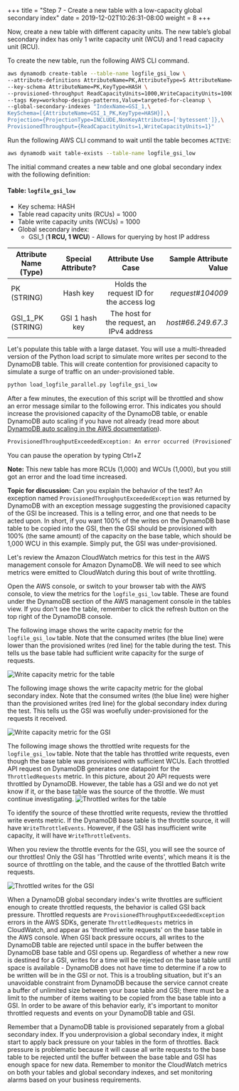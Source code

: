 +++
title = "Step 7 - Create a new table with a low-capacity global secondary index"
date = 2019-12-02T10:26:31-08:00
weight = 8
+++


Now, create a new table with different capacity units. The new table’s global secondary index has only 1 write capacity unit (WCU) and 1 read capacity unit (RCU).

To create the new table, run the following AWS CLI command.
```bash
aws dynamodb create-table --table-name logfile_gsi_low \
--attribute-definitions AttributeName=PK,AttributeType=S AttributeName=GSI_1_PK,AttributeType=S \
--key-schema AttributeName=PK,KeyType=HASH \
--provisioned-throughput ReadCapacityUnits=1000,WriteCapacityUnits=1000 \
--tags Key=workshop-design-patterns,Value=targeted-for-cleanup \
--global-secondary-indexes "IndexName=GSI_1,\
KeySchema=[{AttributeName=GSI_1_PK,KeyType=HASH}],\
Projection={ProjectionType=INCLUDE,NonKeyAttributes=['bytessent']},\
ProvisionedThroughput={ReadCapacityUnits=1,WriteCapacityUnits=1}"
```
Run the following AWS CLI command to wait until the table becomes `ACTIVE`:
```bash
aws dynamodb wait table-exists --table-name logfile_gsi_low
```

The initial command creates a new table and one global secondary index with the following definition:
#### Table: `logfile_gsi_low`

- Key schema: HASH
- Table read capacity units (RCUs) = 1000
- Table write capacity units (WCUs) = 1000
- Global secondary index:
  - GSI_1 (**1 RCU, 1 WCU**) - Allows for querying by host IP address



| Attribute Name (Type)        | Special Attribute?           | Attribute Use Case          | Sample Attribute Value  |
| ------------- |:-------------:|:-------------:| -----:|
| PK (STRING)      | Hash key | Holds the request ID for the access log  | *request#104009*  |
| GSI_1_PK (STRING)      | GSI 1 hash key | The host for the request, an IPv4 address  | *host#66.249.67.3*  |



Let's populate this table with a large dataset. You will use a multi-threaded version of the Python load script to simulate more writes per second to the DynamoDB table. This will create contention for provisioned capacity to simulate a surge of traffic on an under-provisioned table.
```bash
python load_logfile_parallel.py logfile_gsi_low
```
After a few minutes, the execution of this script will be throttled and show an error message similar to the following error. This indicates you should increase the provisioned capacity of the DynamoDB table, or enable DynamoDB auto scaling if you have not already (read more about [DynamoDB auto scaling in the AWS documentation](https://docs.aws.amazon.com/amazondynamodb/latest/developerguide/HowItWorks.ReadWriteCapacityMode.html#HowItWorks.ProvisionedThroughput.AutoScaling)).
```txt
ProvisionedThroughputExceededException: An error occurred (ProvisionedThroughputExceededException) when calling the BatchWriteItem operation (reached max retries: 9): The level of configured provisioned throughput for one or more global secondary indexes of the table was exceeded. Consider increasing your provisioning level for the under-provisioned global secondary indexes with the UpdateTable API
```
You can pause the operation by typing Ctrl+Z

**Note:** This new table has more RCUs (1,000) and WCUs (1,000), but you still got an error and the load time increased.

**Topic for discussion:** Can you explain the behavior of the test? An exception named `ProvisionedThroughputExceededException` was returned by DynamoDB with an exception message suggesting the provisioned capacity of the GSI be increased. This is a telling error, and one that needs to be acted upon. In short, if you want 100% of the writes on the DynamoDB base table to be copied into the GSI, then the GSI should be provisioned with 100% (the same amount) of the capacity on the base table, which should be 1,000 WCU in this example. Simply put, the GSI was under-provisioned.

Let's review the Amazon CloudWatch metrics for this test in the AWS management console for Amazon DynamoDB. We will need to see which metrics were emitted to CloudWatch during this bout of write throttling.

Open the AWS console, or switch to your browser tab with the AWS console, to view the metrics for the `logfile_gsi_low` table. These are found under the DynamoDB section of the AWS management console in the tables view. If you don't see the table, remember to click the refresh button on the top right of the DynamoDB console.

The following image shows the write capacity metric for the `logfile_gsi_low` table. Note that the consumed writes (the blue line) were lower than the provisioned writes (red line) for the table during the test. This tells us the base table had sufficient write capacity for the surge of requests.

![Write capacity metric for the table](/images/image2.jpg)

The following image shows the write capacity metric for the global secondary index. Note that the consumed writes (the blue line) were higher than the provisioned writes (red line) for the global secondary index during the test. This tells us the GSI was woefully under-provisioned for the requests it received.

![Write capacity metric for the GSI](/images/image3.jpg)

The following image shows the throttled write requests for the `logfile_gsi_low` table. Note that the table has throttled write requests, even though the base table was provisioned with sufficient WCUs. Each throttled API request on DynamoDB generates one datapoint for the `ThrottledRequests` metric. In this picture, about 20 API requests were throttled by DynamoDB. However, the table has a GSI and we do not yet know if it, or the base table was the source of the throttle. We must continue investigating.
![Throttled writes for the table](/images/image4.jpg)

To identify the source of these throttled write requests, review the throttled write events metric. If the DynamoDB base table is the throttle source, it will have `WriteThrottleEvents`. However, if the GSI has insufficient write capacity, it will have `WriteThrottleEvents`.

When you review the throttle events for the GSI, you will see the source of our throttles! Only the GSI has 'Throttled write events', which means it is the source of throttling on the table, and the cause of the throttled Batch write requests.

![Throttled writes for the GSI](/images/image5.jpg)

When a DynamoDB global secondary index's write throttles are sufficient enough to create throttled requests, the behavior is called GSI back pressure. Throttled requests are `ProvisionedThroughputExceededException` errors in the AWS SDKs, generate `ThrottledRequests` metrics in CloudWatch, and appear as 'throttled write requests' on the base table in the AWS console. When GSI back pressure occurs, all writes to the DynamoDB table are rejected until space in the buffer between the DynamoDB base table and GSI opens up. Regardless of whether a new row is destined for a GSI, writes for a time will be rejected on the base table until space is available - DynamoDB does not have time to determine if a row to be written will be in the GSI or not. This is a troubling situation, but it's an unavoidable constraint from DynamoDB because the service cannot create a buffer of unlimited size between your base table and GSI; there must be a limit to the number of items waiting to be copied from the base table into a GSI. In order to be aware of this behavior early, it's important to monitor throttled requests and events on your DynamoDB table and GSI.

Remember that a DynamoDB table is provisioned separately from a global secondary index. If you underprovision a global secondary index, it might start to apply back pressure on your tables in the form of throttles. Back pressure is problematic because it will cause all write requests to the base table to be rejected until the buffer between the base table and GSI has enough space for new data. Remember to monitor the CloudWatch metrics on both your tables and global secondary indexes, and set monitoring alarms based on your business requirements.
